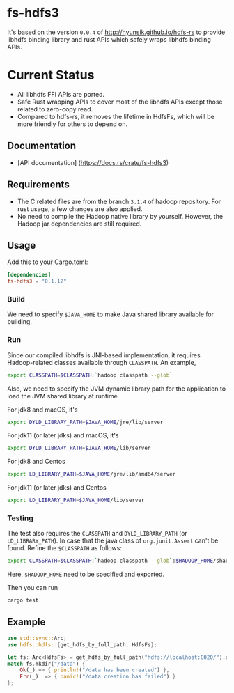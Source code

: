  <!--
Licensed to the Apache Software Foundation (ASF) under one
 or more contributor license agreements.  See the NOTICE file
 distributed with this work for additional information
 regarding copyright ownership.  The ASF licenses this file
 to you under the Apache License, Version 2.0 (the
 "License"); you may not use this file except in compliance
 with the License.  You may obtain a copy of the License at

   http://www.apache.org/licenses/LICENSE-2.0

 Unless required by applicable law or agreed to in writing,
 software distributed under the License is distributed on an
 "AS IS" BASIS, WITHOUT WARRANTIES OR CONDITIONS OF ANY
 KIND, either express or implied.  See the License for the
 specific language governing permissions and limitations
 under the License.
-->

# fs-hdfs3

It's based on the version ``0.0.4`` of http://hyunsik.github.io/hdfs-rs to provide libhdfs binding library and rust APIs which safely wraps libhdfs binding APIs.

# Current Status
* All libhdfs FFI APIs are ported.
* Safe Rust wrapping APIs to cover most of the libhdfs APIs except those related to zero-copy read.
* Compared to hdfs-rs, it removes the lifetime in HdfsFs, which will be more friendly for others to depend on.

## Documentation
* [API documentation] (https://docs.rs/crate/fs-hdfs3)

## Requirements
* The C related files are from the branch ``3.1.4`` of hadoop repository. For rust usage, a few changes are also applied.
* No need to compile the Hadoop native library by yourself. However, the Hadoop jar dependencies are still required.

## Usage
Add this to your Cargo.toml:

```toml
[dependencies]
fs-hdfs3 = "0.1.12"
```

### Build

We need to specify ```$JAVA_HOME``` to make Java shared library available for building.

### Run
Since our compiled libhdfs is JNI-based implementation, 
it requires Hadoop-related classes available through ``CLASSPATH``. An example,

```sh
export CLASSPATH=$CLASSPATH:`hadoop classpath --glob`
```

Also, we need to specify the JVM dynamic library path for the application to load the JVM shared library at runtime.

For jdk8 and macOS, it's

```sh
export DYLD_LIBRARY_PATH=$JAVA_HOME/jre/lib/server
```

For jdk11 (or later jdks) and macOS, it's

```sh
export DYLD_LIBRARY_PATH=$JAVA_HOME/lib/server
```

For jdk8 and Centos
```sh
export LD_LIBRARY_PATH=$JAVA_HOME/jre/lib/amd64/server
```

For jdk11 (or later jdks) and Centos
```sh
export LD_LIBRARY_PATH=$JAVA_HOME/lib/server
```

### Testing
The test also requires the ``CLASSPATH`` and `DYLD_LIBRARY_PATH` (or `LD_LIBRARY_PATH`). In case that the java class of ``org.junit.Assert`` can't be found. Refine the ``$CLASSPATH`` as follows:

```sh
export CLASSPATH=$CLASSPATH:`hadoop classpath --glob`:$HADOOP_HOME/share/hadoop/tools/lib/*
```

Here, ``$HADOOP_HOME`` need to be specified and exported.

Then you can run

```bash
cargo test
```

## Example

```rust
use std::sync::Arc;
use hdfs::hdfs::{get_hdfs_by_full_path, HdfsFs};

let fs: Arc<HdfsFs> = get_hdfs_by_full_path("hdfs://localhost:8020/").ok().unwrap();
match fs.mkdir("/data") {
    Ok(_) => { println!("/data has been created") },
    Err(_)  => { panic!("/data creation has failed") }
};
```
